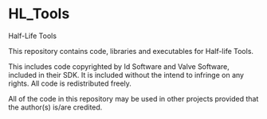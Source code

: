 # HL_Tools
Half-Life Tools

This repository contains code, libraries and executables for Half-life Tools.

This includes code copyrighted by Id Software and Valve Software, included in their SDK. It is included without the intend to infringe on any rights.
All code is redistributed freely.

All of the code in this repository may be used in other projects provided that the author(s) is/are credited.
